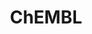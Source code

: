 ---
layout: default
bigquery: https://console.cloud.google.com/bigquery?p=patents-public-data&d=ebi_chembl&page=dataset
citation: '"The ChEMBL database in 2017." Anna Gaulton, Anne Hersey, Michał Nowotka,
  A Patrícia Bento, Jon Chambers, David Mendez, Prudence Mutowo, Francis Atkinson,
  Louisa J Bellis, Elena Cibrián-Uhalte, Mark Davies, Nathan Dedman, Anneli Karlsson,
  María Paula Magariños, John P Overington, George Papadatos, Ines Smit, Andrew R
  Leach Nucleic acids Research (2017) 45 (Database Issue), D945-D954'
contributors: European Bioinformatics Institute
cost: None
description: ChEMBL Data is a manually curated database of small molecules used in
  drug discovery, including information about existing patented drugs.
documentation: 'schema: https://www.ebi.ac.uk/chembl/db_schema


  '
last_edit: Mon, 04 Apr 2022 19:07:30 GMT
location: https://console.cloud.google.com/marketplace/product/google_patents_public_datasets/chembl
maintained_by: EMBL-EBI, an outstation of European Molecular Biology Laboratory
related_publications: '

  ChEMBL: towards direct deposition of bioassay data.


  Mendez D, Gaulton A, Bento AP, Chambers J, De Veij M, Félix E, Magariños MP, Mosquera
  JF, Mutowo P, Nowotka M, Gordillo-Marañón M, Hunter F, Junco L, Mugumbate G, Rodriguez-Lopez
  M, Atkinson F, Bosc N, Radoux CJ, Segura-Cabrera A, Hersey A, Leach AR.


  — Nucleic Acids Res. 2019; 47(D1):D930-D940. doi: 10.1093/nar/gky1075

  '
schema_fields: '[''aidx'', ''substrate_record_id'', ''co_stem_id'', ''normal_range_min'',
  ''polymer_flag'', ''potential_duplicate'', ''published_relation'', ''caloha_id'',
  ''src_assay_id'', ''mol_atc_id'', ''usan_substem'', ''helm_notation'', ''label'',
  ''patent_id'', ''stem_class'', ''path'', ''parent_type'', ''name'', ''type'', ''irac_class_id'',
  ''domain_type'', ''efo_id'', ''level4'', ''molecule_type'', ''data_validity_comment'',
  ''assay_source'', ''assay_param_id'', ''class_type'', ''patent_no'', ''nda_type'',
  ''company'', ''toid'', ''therapeutic_flag'', ''mol_frac_id'', ''mc_target_name'',
  ''compound_key'', ''mecref_id'', ''drug_record_id'', ''site_residues'', ''chembl_id'',
  ''downgraded'', ''domain_name'', ''standard_units'', ''dosage_form'', ''withdrawn_flag'',
  ''parameter_value'', ''assay_category'', ''activity_comment'', ''curated_by'', ''assay_tax_id'',
  ''warnref_id'', ''level2_description'', ''ddd_admr'', ''who_name'', ''product_id'',
  ''research_stem'', ''ass_cls_map_id'', ''targrel_id'', ''standard_value'', ''acd_logp'',
  ''who_extra'', ''prediction_method'', ''orig_description'', ''alert_name'', ''component_type'',
  ''parent_molregno'', ''res_stem_id'', ''full_molformula'', ''cell_name'', ''l4'',
  ''level1'', ''action_type'', ''atc_code'', ''year'', ''pubmed_id'', ''cellosaurus_id'',
  ''clo_id'', ''variant_id'', ''db_source'', ''source_domain_id'', ''idx'', ''short_name'',
  ''patent_use_code'', ''title'', ''component_id'', ''num_ro5_violations'', ''standard_flag'',
  ''strength'', ''status'', ''domain_id'', ''hrac_code'', ''targcomp_id'', ''assay_strain'',
  ''canonical_smiles'', ''accession'', ''irac_code'', ''mc_organism'', ''psa'', ''standard_type'',
  ''curation_comment'', ''set_name'', ''go_id'', ''value'', ''pchembl_value'', ''metabolite_record_id'',
  ''target_desc'', ''target_mapping'', ''bei'', ''doc_id'', ''standard_text_value'',
  ''applicant_full_name'', ''cell_ontology_id'', ''lle'', ''level5'', ''alert_id'',
  ''assay_desc'', ''mw_monoisotopic'', ''enzyme_tid'', ''assay_class_id'', ''ref_type'',
  ''mec_id'', ''domain_description'', ''sei'', ''warning_class'', ''warning_id'',
  ''description'', ''cell_id'', ''updated_by'', ''qudt_units'', ''level3_description'',
  ''hba_lipinski'', ''selectivity_comment'', ''hrac_class_id'', ''assay_type'', ''prod_pat_id'',
  ''l5'', ''authors'', ''usan_stem_id'', ''disease_efficacy'', ''first_page'', ''alert_set_id'',
  ''ro3_pass'', ''parenteral'', ''mc_target_type'', ''protclasssyn_id'', ''molfile'',
  ''creation_date'', ''entity_type'', ''parent_id'', ''inorganic_flag'', ''activity_count'',
  ''organism'', ''black_box_warning'', ''assay_cell_type'', ''met_comment'', ''volume'',
  ''assay_test_type'', ''previous_company'', ''start_position'', ''related_tid'',
  ''frac_class_id'', ''cx_most_apka'', ''num_lipinski_ro5_violations'', ''full_mwt'',
  ''mutation'', ''qed_weighted'', ''cl_lincs_id'', ''publication_number'', ''ref_url'',
  ''cell_description'', ''normal_range_max'', ''assay_id'', ''site_name'', ''src_short_name'',
  ''uo_units'', ''availability_type'', ''usan_year'', ''active_molregno'', ''trade_name'',
  ''aspect'', ''ingredient'', ''sitecomp_id'', ''withdrawn_reason'', ''confidence_score'',
  ''active_ingredient'', ''mechanism_comment'', ''le'', ''topical'', ''protein_class_desc'',
  ''hbd_lipinski'', ''alogp'', ''level2'', ''delist_flag'', ''cx_logp'', ''max_phase'',
  ''first_in_class'', ''bao_endpoint'', ''protein_class_id'', ''standard_upper_value'',
  ''heavy_atoms'', ''abstract'', ''protein_class_synonym'', ''assay_subcellular_fraction'',
  ''pathway_key'', ''withdrawn_year'', ''warning_year'', ''log_id'', ''updated_on'',
  ''molregno'', ''l8'', ''published_value'', ''l7'', ''uberon_id'', ''smid'', ''metref_id'',
  ''relationship_desc'', ''ap_id'', ''biocomp_id'', ''homologue'', ''bao_format'',
  ''ad_type'', ''comments'', ''standard_inchi_key'', ''ref_id'', ''src_id'', ''activity_id'',
  ''natural_product'', ''patent_expire_date'', ''rtb'', ''units'', ''prodrug'', ''met_id'',
  ''published_type'', ''mesh_id'', ''relationship'', ''annotation'', ''target_type'',
  ''subgroup'', ''oral'', ''predbind_id'', ''issue'', ''compound_name'', ''major_class'',
  ''class_level'', ''upper_value'', ''job_id'', ''dosed_ingredient'', ''journal'',
  ''cx_logd'', ''acd_logd'', ''num_alerts'', ''tid_fixed'', ''src_compound_id'', ''route'',
  ''source'', ''molecular_mechanism'', ''as_id'', ''l1'', ''drug_substance_flag'',
  ''aromatic_rings'', ''syn_type'', ''cpd_str_alert_id'', ''drugind_id'', ''bao_id'',
  ''db_version'', ''ridx'', ''cell_source_tissue'', ''component_synonym'', ''warning_type'',
  ''efo_term'', ''stat'', ''usan_stem_definition'', ''frac_code'', ''definition'',
  ''binding_site_comment'', ''synonyms'', ''mw_freebase'', ''cx_most_bpka'', ''entity_id'',
  ''species_group_flag'', ''actsm_id'', ''tax_id'', ''molecular_species'', ''mesh_heading'',
  ''hba'', ''pathway_id'', ''acd_most_bpka'', ''acd_most_apka'', ''l2'', ''formulation_id'',
  ''oc_id'', ''std_act_id'', ''l6'', ''tissue_id'', ''assay_tissue'', ''end_position'',
  ''ddd_comment'', ''mc_target_accession'', ''assay_organism'', ''cell_source_organism'',
  ''compsyn_id'', ''withdrawn_class'', ''parent_go_id'', ''standard_relation'', ''level1_description'',
  ''indref_id'', ''indication_class'', ''last_active'', ''sequence_md5sum'', ''hbd'',
  ''standard_inchi'', ''text_value'', ''tid'', ''drug_product_flag'', ''ddd_value'',
  ''isoform'', ''level3'', ''site_id'', ''cell_source_tax_id'', ''warning_description'',
  ''chebi_par_id'', ''mechanism_of_action'', ''warning_country'', ''approval_date'',
  ''confidence'', ''mc_tax_id'', ''result_flag'', ''parameter_type'', ''innovator_company'',
  ''doc_type'', ''withdrawn_country'', ''usan_stem'', ''ddd_id'', ''rgid'', ''last_page'',
  ''ddd_units'', ''max_phase_for_ind'', ''mol_hrac_id'', ''comp_go_id'', ''l3'', ''first_approval'',
  ''enzyme_name'', ''sequence'', ''version'', ''smarts'', ''published_units'', ''relationship_type'',
  ''doi'', ''met_conversion'', ''structure_type'', ''cidx'', ''record_id'', ''tbl'',
  ''level4_description'', ''src_description'', ''comp_class_id'', ''chirality'', ''submission_date'',
  ''relation'', ''mol_irac_id'', ''bto_id'', ''priority'', ''compd_id'', ''country'',
  ''pref_name'', ''stem'', ''molsyn_id'', ''direct_interaction'']'
shortname: chembl
tags:
- biotechnology
- health
- chemical
- bioinformatics
- medical
terms_of_use: CC BY-SA 3.0
title: ChEMBL
uuid: e232a192-965c-4ec9-904c-155b6dfe56c5
---